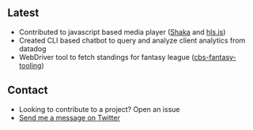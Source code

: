 ## Latest
- Contributed to javascript based media player ([Shaka](https://github.com/shaka-project/shaka-player) and [hls.js](https://github.com/video-dev/hls.js))
- Created CLI based chatbot to query and analyze client analytics from datadog
- WebDriver tool to fetch standings for fantasy league ([cbs-fantasy-tooling](https://github.com/seanbecker15/cbs-fantasy-tooling))


## Contact
- Looking to contribute to a project? Open an issue
- [Send me a message on Twitter](https://twitter.com/_SeanBecker)

<!-- Badges removed until I figure out which ones I actually want...   -->
<!--
<p align="center">
  <a href="https://github.com/seanbecker15?tab=followers">
    <img src="https://img.shields.io/github/followers/seanbecker15?label=Followers&logo=GitHub&style=for-the-badge" alt="GitHub badge" />
  </a>
  <a href="http://twitter.com/_SeanBecker">
    <img src="https://img.shields.io/twitter/follow/_SeanBecker?label=Twitter&logo=twitter&style=for-the-badge" />
  </a>
</p>
-->

